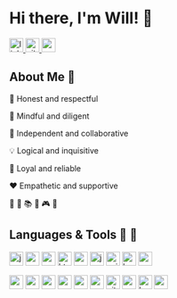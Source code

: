 
# Hi there, I'm Will! 👋

<a href='https://www.linkedin.com/in/orenjiku/' >
  <img src='https://img.shields.io/badge/Orenjiku-0077B5?logo=linkedin&logoColor=white' alt='linkedin' height='25px' /> 
</a>
<a href='https://www.github.com/Orenjiku/' >
  <img src='https://img.shields.io/badge/Orenjiku-100000?logo=github&logoColor=white' alt='github' height='25px'/> 
</a>
<a href='wdchang86@gmail.com' >
  <img src='https://img.shields.io/badge/Orenjiku-D14836?logo=gmail&logoColor=white' alt='gmail' height='25px'/> 
</a>

## About Me :information_desk_person:

:star2: Honest and respectful  

:eyes: Mindful and diligent  

:wolf: Independent and collaborative  

:bulb: Logical and inquisitive  

:honeybee: Loyal and reliable   

:heart: Empathetic and supportive  

:runner: :bicyclist: :books: :game_die: :video_game: :bread:  

## Languages & Tools :speech_balloon: :hammer:
<span><img src='https://img.shields.io/badge/JavaScript-323330?logo=javascript&logoColor=F7DF1E' alt='js' height='25px'/>
<img src='https://img.shields.io/badge/React-20232A?logo=react&logoColor=61DAFB' alt='react' height='25px'/>
<img src='https://img.shields.io/badge/Redux-593D88?logo=redux&logoColor=white' alt='redux' height='25px'/>
<img src='https://img.shields.io/badge/HTML5-E34F26?logo=html5&logoColor=white' alt='html' height='25px'/>
<img src='https://img.shields.io/badge/CSS3-1572B6?logo=css3&logoColor=white' alt='css' height='25px'/>
<img src='https://img.shields.io/badge/jQuery-FF9E0F?logo=jquery&logoColor=white' alt='jquery' height='25px'/>
<img src='https://img.shields.io/badge/Axios-5455FE?logoColor=black' alt='axios' height='25px'/>
<img src='https://img.shields.io/badge/Babel-F7DF1E?logo=babel&logoColor=black' alt='babel' height='25px'/>
<img src='https://img.shields.io/badge/Webpack-8DD6F9?logo=webpack&logoColor=black' alt='webpack' height='25px'/></span>

<span><img src='https://img.shields.io/badge/Node.js-43853D?logo=node.js&logoColor=white' alt='nodejs' height='25px'/>
<img src='https://img.shields.io/badge/Express-000000?logo=express&logoColor=white' alt='express' height='25px'/>
<img src='https://img.shields.io/badge/MySQL-004088?logo=mysql&logoColor=white' alt='mysql' height='25px'/>
<img src='https://img.shields.io/badge/MongoDB-4EA94B?logo=mongodb&logoColor=white' alt='mongodb' height='25px'/>
<img src='https://img.shields.io/badge/npm-CB3837?logo=npm&logoColor=white' alt='npm' height='25px'/>
<img src='https://img.shields.io/badge/Yarn-2C8EBB?logo=yarn&logoColor=white' alt='yarn' height='25px'/>
<img src='https://img.shields.io/badge/Git-F05032?logo=git&logoColor=white' alt='git' height='25px'/>
<img src='https://img.shields.io/badge/Postman-FF6C37?logo=Postman&logoColor=white' alt='postman' height='25px'/>
<img src='https://img.shields.io/badge/Heroku-430098?logo=heroku&logoColor=white' alt='heroku' height='25px'/>
<img src='https://img.shields.io/badge/VS Code-0078D4?logo=visual%20studio%20code&logoColor=white' alt='vscode' height='25px'/></span>
